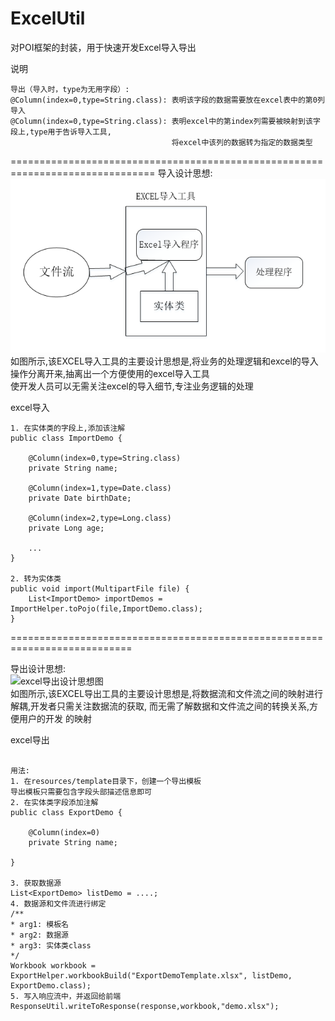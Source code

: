 # ExcelUtil
对POI框架的封装，用于快速开发Excel导入导出

说明
```text
导出（导入时，type为无用字段）:
@Column(index=0,type=String.class): 表明该字段的数据需要放在excel表中的第0列
导入
@Column(index=0,type=String.class): 表明excel中的第index列需要被映射到该字段上,type用于告诉导入工具,
                                    将excel中该列的数据转为指定的数据类型
```

===============================================================================
导入设计思想:  
![excel导入设计思想图](https://github.com/wjyGithub/ExcelUtil/blob/master/src/main/resources/images/excel%E5%AF%BC%E5%85%A5%E8%AE%BE%E8%AE%A1%E6%80%9D%E6%83%B3.png)  
如图所示,该EXCEL导入工具的主要设计思想是,将业务的处理逻辑和excel的导入操作分离开来,抽离出一个方便使用的excel导入工具  
使开发人员可以无需关注excel的导入细节,专注业务逻辑的处理

excel导入
```text
1. 在实体类的字段上,添加该注解
public class ImportDemo {
    
    @Column(index=0,type=String.class)
    private String name;
    
    @Column(index=1,type=Date.class)
    private Date birthDate;
    
    @Column(index=2,type=Long.class)
    private Long age;
    
    ...
}

2. 转为实体类
public void import(MultipartFile file) {
    List<ImportDemo> importDemos = ImportHelper.toPojo(file,ImportDemo.class);
}
```
===========================================================================

导出设计思想:  
![excel导出设计思想图](https://github.com/wjyGithub/ExcelUtil/blob/master/src/main/resources/images/excel%E5%AF%BC%E5%87%BA%E8%AE%BE%E8%AE%A1%E6%80%9D%E6%83%B3.png)  
如图所示,该EXCEL导出工具的主要设计思想是,将数据流和文件流之间的映射进行解耦,开发者只需关注数据流的获取,
而无需了解数据和文件流之间的转换关系,方便用户的开发
的映射

excel导出
```$xslt

用法:
1. 在resources/template目录下，创建一个导出模板
导出模板只需要包含字段头部描述信息即可
2. 在实体类字段添加注解
public class ExportDemo {

    @Column(index=0)
    private String name;

}

3. 获取数据源
List<ExportDemo> listDemo = ....;
4. 数据源和文件流进行绑定
/**
* arg1: 模板名
* arg2: 数据源
* arg3: 实体类class
*/
Workbook workbook = ExportHelper.workbookBuild("ExportDemoTemplate.xlsx", listDemo, ExportDemo.class);
5. 写入响应流中，并返回给前端
ResponseUtil.writeToResponse(response,workbook,"demo.xlsx");
```


